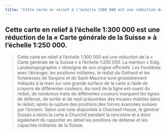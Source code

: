 ```yaml
---
title: "Cette carte en relief à l’échelle 1300 000 est une réduction de la Carte générale de la Suisse à l’échelle 1250 000."
---
```


## Cette carte en relief à l’échelle 1:300 000 est une réduction de la « Carte générale de la Suisse » à l’échelle 1:250 000. 
> Cette carte en relief à l’échelle 1:300 000 est une réduction de la « Carte générale de la Suisse » à l’échelle 1:250 000. La mention « Eidg. Landestopographie » témoigne de son origine officielle. Les frontières avec l’étranger, les positions militaires, le réduit du Gothard et les forteresses de Sargans et de Saint-Maurice sont grossièrement indiqués à la main sur une grande surface de la carte à l’aide de crayons de différentes couleurs. Au nord de la ligne est-ouest du réduit, de nombreux traits de différentes couleurs marquent les lignes de défense, de sortie et de repli présumées des troupes mobiles dans le réduit, après la rupture des positions des forces avancées suisses par l’ennemi. Selon une note disponible à Chartwell House, le général Guisan a remis la carte à Churchill pendant la rencontre et a donc également dû rapporter en détail les positions de défense et les capacités militaires de la Suisse.